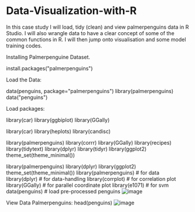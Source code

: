 # Data-Visualization-with-R
In this case study I will load, tidy (clean) and view palmerpenguins data in R Studio. I will also wrangle data to have a clear concept of some of the common functions in R. I will then jump onto visualisation and some model training codes.



Installing Palmerpenguine Dataset.

install.packages("palmerpenguins")

Load the Data:

data(penguins, package="palmerpenguins")
library(palmerpenguins)
data("penguins")


Load packages:

library(car)
library(ggbiplot)
library(GGally)

library(car)
library(heplots)
library(candisc)


library(palmerpenguins)
library(corrr)
library(GGally)
library(recipes)
library(tidytext)
library(dplyr)
library(tidyr)
library(ggplot2)
theme_set(theme_minimal())

library(palmerpenguins)
library(dplyr)
library(ggplot2)
theme_set(theme_minimal())
library(palmerpenguins) # for data
library(dplyr) # for data-handling
library(corrplot) # for correlation plot
library(GGally) # for parallel coordinate plot
library(e1071) # for svm
data(penguins) # load pre-processed penguins 
![image](https://github.com/benislam/Data-Visualization-with-R/assets/43390687/68bd8299-f7f3-417b-a80f-a83ef7187cf3)


View Data Palmerpenguins:
head(penguins)
![image](https://github.com/benislam/Data-Visualization-with-R/assets/43390687/01a80c65-f3b2-49d9-ad88-df4bf2202cd7)



